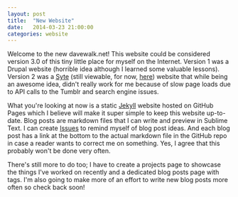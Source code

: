 ```yaml
---
layout: post
title:  "New Website"
date:   2014-03-23 21:00:00
categories: website
---
```


Welcome to the new davewalk.net! This website could be considered version 3.0 of this tiny little place for myself on the Internet. Version 1 was a Drupal website (horrible idea although I learned some valuable lessons). Version 2 was a [Syte](https://github.com/rigoneri/syte) (still viewable, for now, [here](http://davewalk.herokuapp.com/)) website that while being an awesome idea, didn't really work for me because of slow page loads due to API calls to the Tumblr and search engine issues.

What you're looking at now is a static [Jekyll](http://jekyllrb.com/) website hosted on GitHub Pages which I believe will make it super simple to keep this website up-to-date. Blog posts are markdown files that I can write and preview in Sublime Text. I can create [Issues](https://github.com/davewalk/davewalk.net/issues) to remind myself of blog post ideas. And each blog post has a link at the bottom to the actual markdown file in the GitHub repo in case a reader wants to correct me on something. Yes, I agree that this probably won't be done very often.

There's still more to do too; I have to create a projects page to showcase the things I've worked on recently and a dedicated blog posts page with tags. I'm also going to make more of an effort to write new blog posts more often so check back soon!
